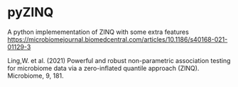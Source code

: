 # pyZINQ

A python implemementation of ZINQ with some extra features
https://microbiomejournal.biomedcentral.com/articles/10.1186/s40168-021-01129-3

Ling,W. et al. (2021) Powerful and robust non-parametric association testing for microbiome data via a zero-inflated quantile approach (ZINQ). Microbiome, 9, 181.
